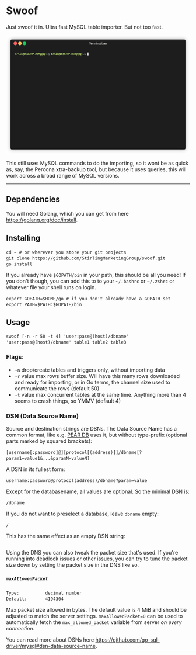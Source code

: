 # Swoof

Just swoof it in. Ultra fast MySQL table importer. But not too fast.

![Swoof](swoof.gif)

This still uses MySQL commands to do the importing, so it wont be as quick as, say, the Percona xtra-backup tool, but because it uses queries, this will work across a broad range of MySQL versions.

---

## Dependencies

You will need Golang, which you can get from here https://golang.org/doc/install.

## Installing

```shell
cd ~ # or wherever you store your git projects
git clone https://github.com/StirlingMarketingGroup/swoof.git
go install
```

If you already have `$GOPATH/bin` in your path, this should be all you need! If you don't though, you can add this to to your `~/.bashrc` or `~/.zshrc` or whatever file your shell runs on login.

```shell
export GOPATH=$HOME/go # if you don't already have a GOPATH set
export PATH=$PATH:$GOPATH/bin
```

## Usage

```shell
swoof [-n -r 50 -t 4] 'user:pass@(host)/dbname' 'user:pass@(host)/dbname' table1 table2 table3
```
### Flags:

  - `-n`    drop/create tables and triggers only, without importing data
  - `-r` value
        max rows buffer size. Will have this many rows downloaded and ready for importing, or in Go terms, the channel size used to communicate the rows (default 50)
  - `-t` value
        max concurrent tables at the same time. Anything more than 4 seems to crash things, so YMMV (default 4)

### DSN (Data Source Name)

Source and destination strings are DSNs. The Data Source Name has a common format, like e.g. [PEAR DB](http://pear.php.net/manual/en/package.database.db.intro-dsn.php) uses it, but without type-prefix (optional parts marked by squared brackets):
```
[username[:password]@][protocol[(address)]]/dbname[?param1=value1&...&paramN=valueN]
```

A DSN in its fullest form:
```
username:password@protocol(address)/dbname?param=value
```

Except for the databasename, all values are optional. So the minimal DSN is:
```
/dbname
```

If you do not want to preselect a database, leave `dbname` empty:
```
/
```
This has the same effect as an empty DSN string:
```
```

Using the DNS you can also tweak the packet size that's used. If you're running into deadlock issues or other issues, you can try to tune the packet size down by setting the packet size in the DNS like so.

##### `maxAllowedPacket`
```
Type:          decimal number
Default:       4194304
```

Max packet size allowed in bytes. The default value is 4 MiB and should be adjusted to match the server settings. `maxAllowedPacket=0` can be used to automatically fetch the `max_allowed_packet` variable from server *on every connection*.

You can read more about DSNs here https://github.com/go-sql-driver/mysql#dsn-data-source-name.